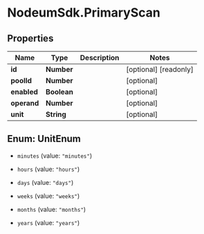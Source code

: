 # NodeumSdk.PrimaryScan

## Properties

Name | Type | Description | Notes
------------ | ------------- | ------------- | -------------
**id** | **Number** |  | [optional] [readonly] 
**poolId** | **Number** |  | [optional] 
**enabled** | **Boolean** |  | [optional] 
**operand** | **Number** |  | [optional] 
**unit** | **String** |  | [optional] 



## Enum: UnitEnum


* `minutes` (value: `"minutes"`)

* `hours` (value: `"hours"`)

* `days` (value: `"days"`)

* `weeks` (value: `"weeks"`)

* `months` (value: `"months"`)

* `years` (value: `"years"`)




